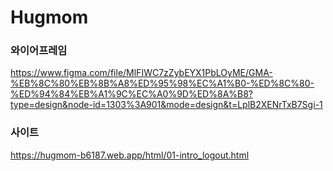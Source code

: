 # Hugmom

### 와이어프레임
https://www.figma.com/file/MlFIWC7zZybEYX1PbLOyME/GMA-%EB%8C%80%EB%8B%A8%ED%95%98%EC%A1%B0-%ED%8C%80-%ED%94%84%EB%A1%9C%EC%A0%9D%ED%8A%B8?type=design&node-id=1303%3A901&mode=design&t=LplB2XENrTxB7Sgi-1

### 사이트
https://hugmom-b6187.web.app/html/01-intro_logout.html
